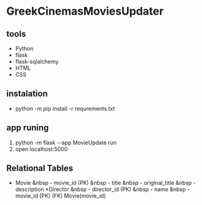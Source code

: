 # GreekCinemasMoviesUpdater

## tools
* Python
* flask
* flask-sqlalchemy
* HTML
* CSS

## instalation
* python -m pip install -r requrements.txt

## app runing
1) python -m flask --app MovieUpdate run
2) open localhost:5000


## Relational Tables
* Movie
  &nbsp - movie_id (PK)
  &nbsp - title
  &nbsp - original_title
  &nbsp - description
*Director
  &nbsp - director_id (PK)
  &nbsp - name
  &nbsp - movie_id (PK) (FK) Movie(movie_id)


